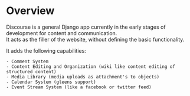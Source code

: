 Overview
====================

Discourse is a general Django app currently in the early stages of development for content and communication.  
It acts as the filler of the website, without defining the basic functionality.

It adds the following capabilities:

    - Comment System
    - Content Editing and Organization (wiki like content editing of structured content)
    - Media Library (media uploads as attachment's to objects)
    - Calendar System (gleens support)
    - Event Stream System (like a facebook or twitter feed)
